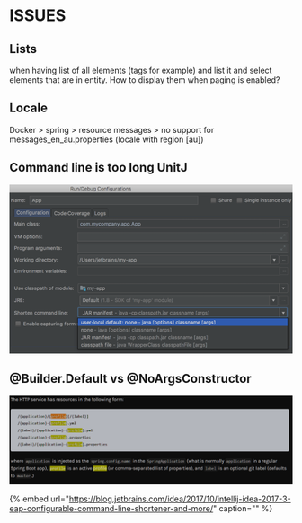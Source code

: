 # ISSUES

## Lists

when having list of all elements \(tags for example\) and list it and select elements that are in entity. How to display them when paging is enabled?

## Locale

Docker &gt; spring &gt; resource messages &gt; no support for messages\_en\_au.properties \(locale with region \[au\]\)

## Command line is too long UnitJ

![](../.gitbook/assets/image-24.png)

## @Builder.Default vs @NoArgsConstructor

![](../.gitbook/assets/image%20%286%29.png)

{% embed url="https://blog.jetbrains.com/idea/2017/10/intellij-idea-2017-3-eap-configurable-command-line-shortener-and-more/" caption="" %}

